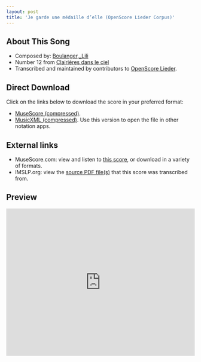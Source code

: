 ```yaml
---
layout: post
title: 'Je garde une médaille d’elle (OpenScore Lieder Corpus)'
---
```


## About This Song

- Composed by: [Boulanger,_Lili](https://fourscoreandmore.org/openscore/lieder/Boulanger,_Lili)
- Number 12 from [Clairières dans le ciel](https://fourscoreandmore.org/openscore/lieder/Boulanger,_Lili/Clairières_dans_le_ciel)
- Transcribed and maintained by contributors to [OpenScore Lieder].

[OpenScore Lieder]: https://musescore.com/openscore-lieder-corpus

## Direct Download

Click on the links below to download the score in your preferred format:
- [MuseScore (compressed)](https://github.com/openscore/lieder/blob/main/scores/Boulanger,_Lili/Clairières_dans_le_ciel/12_Je_garde_une_médaille_d’elle/lc5901950.mscz?raw=true).
- [MusicXML (compressed)](https://github.com/openscore/lieder/blob/main/scores/Boulanger,_Lili/Clairières_dans_le_ciel/12_Je_garde_une_médaille_d’elle/lc5901950.mxl?raw=true). Use this version to open the file in other notation apps.

## External links

- MuseScore.com: view and listen to [this score][MuseScore], or download in a variety of formats.
- IMSLP.org: view the [source PDF file(s)][IMSLP] that this score was transcribed from.

[MuseScore]: https://musescore.com/score/5901950
[IMSLP]: https://imslp.org/wiki/Special:ReverseLookup/25057

## Preview

<iframe width="100%" height="394" src="https://musescore.com/openscore-lieder-corpus/scores/5901950/embed" frameborder="0" allowfullscreen allow="autoplay; fullscreen"></iframe>
